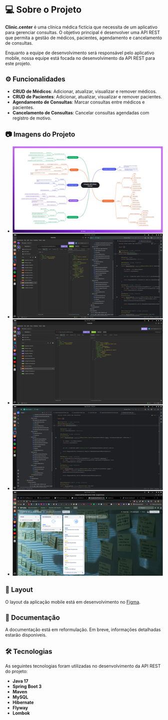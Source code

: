 # 💻 Sobre o Projeto

**Clinic.center** é uma clínica médica fictícia que necessita de um aplicativo para gerenciar consultas. O objetivo principal é desenvolver uma API REST que permita a gestão de médicos, pacientes, agendamento e cancelamento de consultas.

Enquanto a equipe de desenvolvimento será responsável pelo aplicativo mobile, nossa equipe está focada no desenvolvimento da API REST para este projeto.

## ⚙️ Funcionalidades

- **CRUD de Médicos**: Adicionar, atualizar, visualizar e remover médicos.
- **CRUD de Pacientes**: Adicionar, atualizar, visualizar e remover pacientes.
- **Agendamento de Consultas**: Marcar consultas entre médicos e pacientes.
- **Cancelamento de Consultas**: Cancelar consultas agendadas com registro de motivo.

## 📷 Imagens do Projeto
- ![Criação da API Clinic Center](https://github.com/ItaloRochaj/clinic-center/blob/main/Cria%C3%A7%C3%A3o%20API%20Clinic%20Center%20%20(1).png)
- ![Insomnia & IntelliJ](https://github.com/ItaloRochaj/clinic-center/blob/main/Insominia%2BInteliji.png)
- ![Insomnia](https://github.com/ItaloRochaj/clinic-center/blob/main/Insominia.png)
- ![Projeto](https://github.com/ItaloRochaj/clinic-center/blob/main/Projeto.png)
- ![Plano no Trello](https://github.com/ItaloRochaj/clinic-center/blob/main/Plano%20no%20Trello.png)

## 🎨 Layout

O layout da aplicação mobile está em desenvolvimento no [Figma](https://www.figma.com/).

## 📄 Documentação

A documentação está em reformulação. Em breve, informações detalhadas estarão disponíveis.

## 🛠 Tecnologias

As seguintes tecnologias foram utilizadas no desenvolvimento da API REST do projeto:

- **Java 17**
- **Spring Boot 3**
- **Maven**
- **MySQL**
- **Hibernate**
- **Flyway**
- **Lombok**
